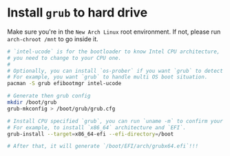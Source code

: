 # Install **`grub`** to hard drive


Make sure you're in the `New Arch Linux` root environment. If not, please run `arch-chroot /mnt` to go inside it.

```bash
# `intel-ucode` is for the bootloader to know Intel CPU architecture, 
# you need to change to your CPU one.
#
# Optionally, you can install `os-prober` if you want `grub` to detect exists OS.
# For example, you want `grub` to handle multi OS boot situation.
pacman -S grub efibootmgr intel-ucode 

# Generate then grub config
mkdir /boot/grub
grub-mkconfig > /boot/grub/grub.cfg

# Install CPU specified `grub`, you can run `uname -m` to confirm your CPU architecture.
# For example, to install `x86_64` architecture and `EFI`.
grub-install --target=x86_64-efi --efi-directory=/boot

# After that, it will generate `/boot/EFI/arch/grubx64.efi`!!!
```
